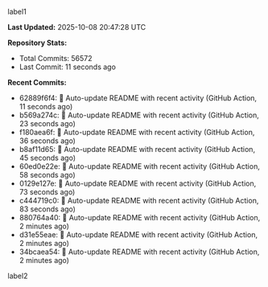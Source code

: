 
label1 
<!-- ACTIVITY_START -->
**Last Updated:** 2025-10-08 20:47:28 UTC

**Repository Stats:**
- Total Commits: 56572
- Last Commit: 11 seconds ago

**Recent Commits:**
- 62889f6f4: 🤖 Auto-update README with recent activity (GitHub Action, 11 seconds ago)
- b569a274c: 🤖 Auto-update README with recent activity (GitHub Action, 23 seconds ago)
- f180aea6f: 🤖 Auto-update README with recent activity (GitHub Action, 36 seconds ago)
- b8af11d65: 🤖 Auto-update README with recent activity (GitHub Action, 45 seconds ago)
- 60ed0e22e: 🤖 Auto-update README with recent activity (GitHub Action, 58 seconds ago)
- 0129e127e: 🤖 Auto-update README with recent activity (GitHub Action, 73 seconds ago)
- c444719c0: 🤖 Auto-update README with recent activity (GitHub Action, 83 seconds ago)
- 880764a40: 🤖 Auto-update README with recent activity (GitHub Action, 2 minutes ago)
- d31e55eae: 🤖 Auto-update README with recent activity (GitHub Action, 2 minutes ago)
- 34bcaea54: 🤖 Auto-update README with recent activity (GitHub Action, 2 minutes ago)
<!-- ACTIVITY_END -->

label2
